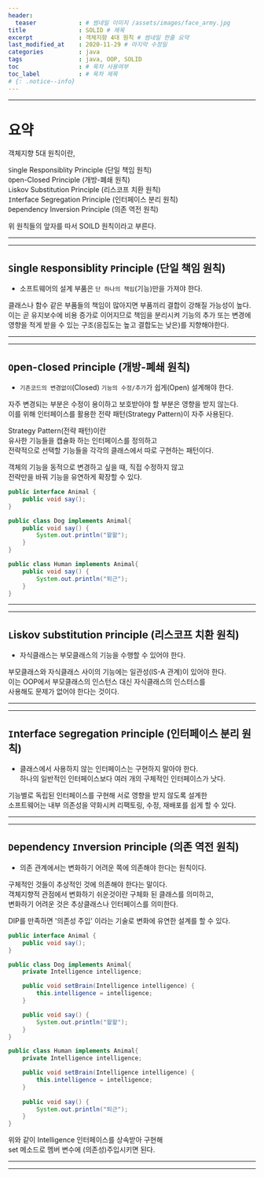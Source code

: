 ```yaml
---
header:
  teaser            : # 썸네일 이미지 /assets/images/face_army.jpg
title               : SOLID # 제목
excerpt             : 객체지향 4대 원칙 # 썸네일 한줄 요약
last_modified_at    : 2020-11-29 # 마지막 수정일
categories          : java
tags                : java, OOP, SOLID
toc                 : # 목차 사용여부
toc_label           : # 목차 제목
# {: .notice--info}
---
```

---
# 요약

객체지향 5대 원칙이란,

`S`ingle Responsiblity Principle (단일 책임 원칙)  
`O`pen-Closed Principle (개방-폐쇄 원칙)  
`L`iskov Substitution Principle (리스코프 치환 원칙)  
`I`nterface Segregation Principle (인터페이스 분리 원칙)  
`D`ependency Inversion Principle (의존 역전 원칙)  

위 원칙들의 앞자를 따서 SOILD 원칙이라고 부른다.  

---
---
## `S`ingle `R`esponsiblity `P`rinciple (단일 책임 원칙)  

- 소프트웨어의 설계 부품은 `단 하나의 책임`(기능)만을 가져야 한다.
 
클래스나 함수 같은 부품들의 책임이 많아지면 부품끼리 결합이 강해질 가능성이 높다.  
이는 곧 유지보수에 비용 증가로 이어지므로 책임을 분리시켜 기능의 추가 또는 변경에  
영향을 적게 받을 수 있는 구조(응집도는 높고 결합도는 낮은)를 지향해야한다.  

---
---
## `O`pen-`C`losed `P`rinciple (개방-폐쇄 원칙)  

 - `기존코드의 변경없이`(Closed) `기능의 수정/추가`가 쉽게(Open) 설계해야 한다.

자주 변경되는 부분은 수정이 용이하고 보호받아야 할 부분은 영향을 받지 않는다.  
이를 위해 인터페이스를 활용한 전략 패턴(Strategy Pattern)이 자주 사용된다.

Strategy Pattern(전략 패턴)이란  
유사한 기능들을 캡슐화 하는 인터페이스를 정의하고  
전략적으로 선택할 기능들을 각각의 클래스에서 따로 구현하는 패턴이다.

객체의 기능을 동적으로 변경하고 싶을 때, 직접 수정하지 않고  
전략만을 바꿔 기능을 유연하게 확장할 수 있다.

```java
public interface Animal {
    public void say();
}

public class Dog implements Animal{
    public void say() {
        System.out.println("왈왈");
    }
}

public class Human implements Animal{
    public void say() {
        System.out.println("퇴근");
    }
}
```

---
---
## `L`iskov `S`ubstitution `P`rinciple (리스코프 치환 원칙)  

- 자식클래스는 부모클래스의 기능을 수행할 수 있어야 한다.

부모클래스와 자식클래스 사이의 기능에는 일관성(IS-A 관계)이 있어야 한다.  
이는 OOP에서 부모클래스의 인스턴스 대신 자식클래스의 인스터스를  
사용해도 문제가 없어야 한다는 것이다.  

---
---
## `I`nterface `S`egregation `P`rinciple (인터페이스 분리 원칙)  


- 클래스에서 사용하지 않는 인터페이스는 구현하지 말아야 한다.  
하나의 일반적인 인터페이스보다 여러 개의 구체적인 인터페이스가 낫다.

기능별로 독립된 인터페이스를 구현해 서로 영향을 받지 않도록 설계한  
소프트웨어는 내부 의존성을 약화시켜 리팩토링, 수정, 재배포를 쉽게 할 수 있다. 

---
---
## `D`ependency `I`nversion `P`rinciple (의존 역전 원칙)  


 - 의존 관계에서는 변화하기 어려운 쪽에 의존해야 한다는 원칙이다. 

구체적인 것들이 추상적인 것에 의존해야 한다는 말이다.  
객체지향적 관점에서 변화하기 쉬운것이란 구체화 된 클래스를 의미하고,  
변화하기 어려운 것은 추상클래스나 인터페이스를 의미한다.  

DIP를 만족하면 '의존성 주입' 이라는 기술로 변화에 유연한 설계를 할 수 있다.  


```java
public interface Animal {
    public void say();
}

public class Dog implements Animal{
    private Intelligence intelligence;

    public void setBrain(Intelligence intelligence) {
        this.intelligence = intelligence;
    }

    public void say() {
        System.out.println("왈왈");
    }
}

public class Human implements Animal{
    private Intelligence intelligence;

    public void setBrain(Intelligence intelligence) {
        this.intelligence = intelligence;
    }
    
    public void say() {
        System.out.println("퇴근");
    }
}
```

위와 같이 Intelligence 인터페이스를 상속받아 구현해  
set 메소드로 멤버 변수에 (의존성)주입시키면 된다.  

---
---
